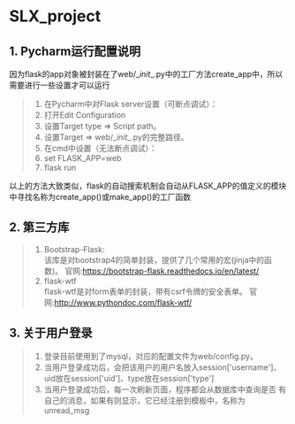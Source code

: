 # SLX_project
## 1. Pycharm运行配置说明
因为flask的app对象被封装在了web/\__init__.py中的工厂方法create_app中，所以需要进行一些设置才可以运行
>1. 在Pycharm中对Flask server设置（可断点调试）：
>   1. 打开Edit Configuration
>   2. 设置Target type => Script path。
>   3. 设置Target => web/\__init__.py的完整路径。
>2. 在cmd中设置（无法断点调试）：
>   1. set FLASK_APP=web
>   2. flask run

以上的方法大致类似，flask的自动搜索机制会自动从FLASK_APP的值定义的模块中寻找名称为create_app()或make_app()的工厂函数
## 2. 第三方库
>1. Bootstrap-Flask:<br>
>该库是对bootstrap4的简单封装，提供了几个常用的宏(jinja中的函数)。
>官网:https://bootstrap-flask.readthedocs.io/en/latest/
>2. flask-wtf<br>
>flask-wtf是对form表单的封装，带有csrf令牌的安全表单。
>官网:http://www.pythondoc.com/flask-wtf/
## 3. 关于用户登录
>1. 登录目前使用到了mysql，对应的配置文件为web/config.py。
>2. 当用户登录成功后，会把该用户的用户名放入session['username']、uid放在session['uid']、type放在session['type']
>3. 当用户登录成功后，每一次刷新页面，程序都会从数据库中查询是否
>有自己的消息，如果有则显示，它已经注册到模板中，名称为unread_msg
